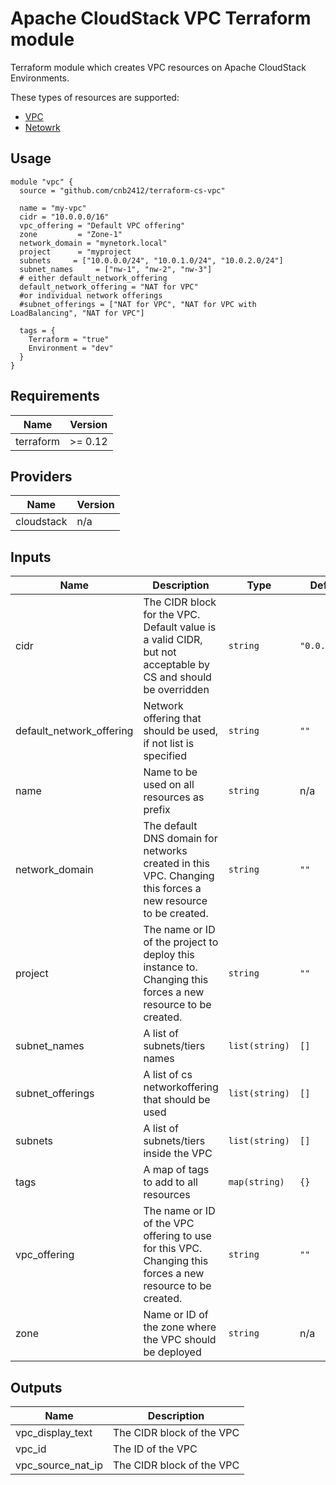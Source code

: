 # Apache CloudStack VPC Terraform module

Terraform module which creates VPC resources on Apache CloudStack Environments.

These types of resources are supported:

* [VPC](https://www.terraform.io/docs/providers/cloudstack/r/vpc.html)
* [Netowrk](https://www.terraform.io/docs/providers/cloudstack/r/network.html)


## Usage

```hcl
module "vpc" {
  source = "github.com/cnb2412/terraform-cs-vpc"

  name = "my-vpc"
  cidr = "10.0.0.0/16"
  vpc_offering = "Default VPC offering"
  zone         = "Zone-1"
  network_domain = "mynetork.local"
  project      = "myproject
  subnets     = ["10.0.0.0/24", "10.0.1.0/24", "10.0.2.0/24"]
  subnet_names     = ["nw-1", "nw-2", "nw-3"]
  # either default_network_offering
  default_network_offering = "NAT for VPC"
  #or individual network offerings
  #subnet_offerings = ["NAT for VPC", "NAT for VPC with LoadBalancing", "NAT for VPC"]

  tags = {
    Terraform = "true"
    Environment = "dev"
  }
}
```

<!-- BEGINNING OF PRE-COMMIT-TERRAFORM DOCS HOOK -->
## Requirements

| Name | Version |
|------|---------|
| terraform | >= 0.12 |

## Providers

| Name | Version |
|------|---------|
| cloudstack | n/a |

## Inputs

| Name | Description | Type | Default | Required |
|------|-------------|------|---------|:--------:|
| cidr | The CIDR block for the VPC. Default value is a valid CIDR, but not acceptable by CS and should be overridden | `string` | `"0.0.0.0/0"` | no |
| default\_network\_offering | Network offering that should be used, if not list is specified | `string` | `""` | no |
| name | Name to be used on all resources as prefix | `string` | n/a | yes |
| network\_domain | The default DNS domain for networks created in this VPC. Changing this forces a new resource to be created. | `string` | `""` | no |
| project | The name or ID of the project to deploy this instance to. Changing this forces a new resource to be created. | `string` | `""` | no |
| subnet\_names | A list of subnets/tiers names | `list(string)` | `[]` | no |
| subnet\_offerings | A list of cs networkoffering that should be used | `list(string)` | `[]` | no |
| subnets | A list of subnets/tiers inside the VPC | `list(string)` | `[]` | no |
| tags | A map of tags to add to all resources | `map(string)` | `{}` | no |
| vpc\_offering | The name or ID of the VPC offering to use for this VPC. Changing this forces a new resource to be created. | `string` | `""` | no |
| zone | Name or ID of the zone where the VPC should be deployed | `string` | n/a | yes |

## Outputs

| Name | Description |
|------|-------------|
| vpc\_display\_text | The CIDR block of the VPC |
| vpc\_id | The ID of the VPC |
| vpc\_source\_nat\_ip | The CIDR block of the VPC |

<!-- END OF PRE-COMMIT-TERRAFORM DOCS HOOK -->